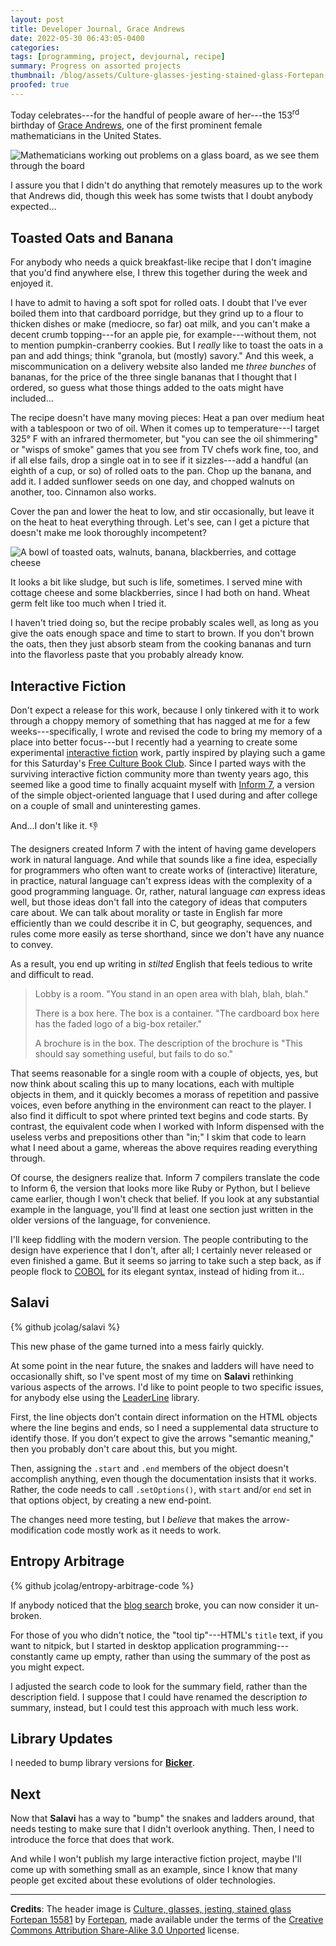 ```yaml
---
layout: post
title: Developer Journal, Grace Andrews
date: 2022-05-30 06:43:05-0400
categories:
tags: [programming, project, devjournal, recipe]
summary: Progress on assorted projects
thumbnail: /blog/assets/Culture-glasses-jesting-stained-glass-Fortepan-15581.png
proofed: true
---
```


Today celebrates---for the handful of people aware of her---the 153<sup>rd</sup> birthday of [Grace Andrews](https://en.wikipedia.org/wiki/Grace_Andrews_%28mathematician%29), one of the first prominent female mathematicians in the United States.

![Mathematicians working out problems on a glass board, as we see them through the board](/blog/assets/Culture-glasses-jesting-stained-glass-Fortepan-15581.png "Annoyingly, I couldn't find a picture of Andrews, so random mathematicians in black-and-white will have to suffice for now...")

I assure you that I didn't do anything that remotely measures up to the work that Andrews did, though this week has some twists that I doubt anybody expected...

## Toasted Oats and Banana

For anybody who needs a quick breakfast-like recipe that I don't imagine that you'd find anywhere else, I threw this together during the week and enjoyed it.

I have to admit to having a soft spot for rolled oats.  I doubt that I've ever boiled them into that cardboard porridge, but they grind up to a flour to thicken dishes or make (mediocre, so far) oat milk, and you can't make a decent crumb topping---for an apple pie, for example---without them, not to mention pumpkin-cranberry cookies.  But I *really* like to toast the oats in a pan and add things; think "granola, but (mostly) savory."  And this week, a miscommunication on a delivery website also landed me *three bunches* of bananas, for the price of the three single bananas that I thought that I ordered, so guess what those things added to the oats might have included...

The recipe doesn't have many moving pieces:  Heat a pan over medium heat with a tablespoon or two of oil.  When it comes up to temperature---I target 325° F with an infrared thermometer, but "you can see the oil shimmering" or "wisps of smoke" games that you see from TV chefs work fine, too, and if all else fails, drop a single oat in to see if it sizzles---add a handful (an eighth of a cup, or so) of rolled oats to the pan.  Chop up the banana, and add it.  I added sunflower seeds on one day, and chopped walnuts on another, too.  Cinnamon also works.

Cover the pan and lower the heat to low, and stir occasionally, but leave it on the heat to heat everything through.  Let's see, can I get a picture that doesn't make me look thoroughly incompetent?

![A bowl of toasted oats, walnuts, banana, blackberries, and cottage cheese](/blog/assets/banana-toasted-oats.png "Look, if I wanted to do food photography at any level, I would have spent much less of my life writing code...")

It looks a bit like sludge, but such is life, sometimes.  I served mine with cottage cheese and some blackberries, since I had both on hand.  Wheat germ felt like too much when I tried it.

I haven't tried doing so, but the recipe probably scales well, as long as you give the oats enough space and time to start to brown.  If you don't brown the oats, then they just absorb steam from the cooking bananas and turn into the flavorless paste that you probably already know.

## Interactive Fiction

Don't expect a release for this work, because I only tinkered with it to work through a choppy memory of something that has nagged at me for a few weeks---specifically, I wrote and revised the code to bring my memory of a place into better focus---but I recently had a yearning to create some experimental [interactive fiction](https://en.wikipedia.org/wiki/Interactive_fiction) work, partly inspired by playing such a game for this Saturday's [Free Culture Book Club](/blog/tag/bookclub).  Since I parted ways with the surviving interactive fiction community more than twenty years ago, this seemed like a good time to finally acquaint myself with [Inform 7](http://inform7.com/), a version of the simple object-oriented language that I used during and after college on a couple of small and uninteresting games.

And...I don't like it. 👎

The designers created Inform 7 with the intent of having game developers work in natural language.  And while that sounds like a fine idea, especially for programmers who often want to create works of (interactive) literature, in practice, natural language can't express ideas with the complexity of a good programming language.  Or, rather, natural language *can* express ideas well, but those ideas don't fall into the category of ideas that computers care about.  We can talk about morality or taste in English far more efficiently than we could describe it in C, but geography, sequences, and rules come more easily as terse shorthand, since we don't have any nuance to convey.

As a result, you end up writing in *stilted* English that feels tedious to write and difficult to read.

 > Lobby is a room.  "You stand in an open area with blah, blah, blah."
 >
 > There is a box here.  The box is a container.  "The cardboard box here has the faded logo of a big-box retailer."
 >
 > A brochure is in the box.  The description of the brochure is "This should say something useful, but fails to do so."

That seems reasonable for a single room with a couple of objects, yes, but now think about scaling this up to many locations, each with multiple objects in them, and it quickly becomes a morass of repetition and passive voices, even before anything in the environment can react to the player.  I also find it difficult to spot where printed text begins and code starts.  By contrast, the equivalent code when I worked with Inform dispensed with the useless verbs and prepositions other than "in;" I skim that code to learn what I need about a game, whereas the above requires reading everything through.

Of course, the designers realize that.  Inform 7 compilers translate the code to Inform 6, the version that looks more like Ruby or Python, but I believe came earlier, though I won't check that belief.  If you look at any substantial example in the language, you'll find at least one section just written in the older versions of the language, for convenience.

I'll keep fiddling with the modern version.  The people contributing to the design have experience that I don't, after all; I certainly never released or even finished a game.  But it seems so jarring to take such a step back, as if people flock to [COBOL](https://en.wikipedia.org/wiki/COBOL) for its elegant syntax, instead of hiding from it...

## Salavi

{% github jcolag/salavi %}

This new phase of the game turned into a mess fairly quickly.

At some point in the near future, the snakes and ladders will have need to occasionally shift, so I've spent most of my time on **Salavi** rethinking various aspects of the arrows.  I'd like to point people to two specific issues, for anybody else using the [LeaderLine](https://anseki.github.io/leader-line/) library.

First, the line objects don't contain direct information on the HTML objects where the line begins and ends, so I need a supplemental data structure to identify those.  If you don't expect to give the arrows "semantic meaning," then you probably don't care about this, but you might.

Then, assigning the `.start` and `.end` members of the object doesn't accomplish anything, even though the documentation insists that it works.  Rather, the code needs to call `.setOptions()`, with `start` and/or `end` set in that options object, by creating a new end-point.

The changes need more testing, but I *believe* that makes the arrow-modification code mostly work as it needs to work.

## Entropy Arbitrage

{% github jcolag/entropy-arbitrage-code %}

If anybody noticed that the [blog search](/blog/search) broke, you can now consider it un-broken.

For those of you who didn't notice, the "tool tip"---HTML's `title` text, if you want to nitpick, but I started in desktop application programming---constantly came up empty, rather than using the summary of the post as you might expect.

I adjusted the search code to look for the summary field, rather than the description field.  I suppose that I could have renamed the description *to* summary, instead, but I could test this approach with much less work.

## Library Updates

I needed to bump library versions for [**Bicker**](https://github.com/jcolag/Bicker).

## Next

Now that **Salavi** has a way to "bump" the snakes and ladders around, that needs testing to make sure that I didn't overlook anything.  Then, I need to introduce the force that does that work.

And while I won't publish my large interactive fiction project, maybe I'll come up with something small as an example, since I know that many people get excited about these evolutions of older technologies.

* * *

**Credits**:  The header image is [Culture, glasses, jesting, stained glass Fortepan 15581](https://commons.wikimedia.org/wiki/File:Culture,_glasses,_jesting,_stained_glass_Fortepan_15581.jpg) by [Fortepan](https://fortepan.hu/), made available under the terms of the [Creative Commons Attribution Share-Alike 3.0 Unported](https://creativecommons.org/licenses/by-sa/3.0/deed.en) license.
